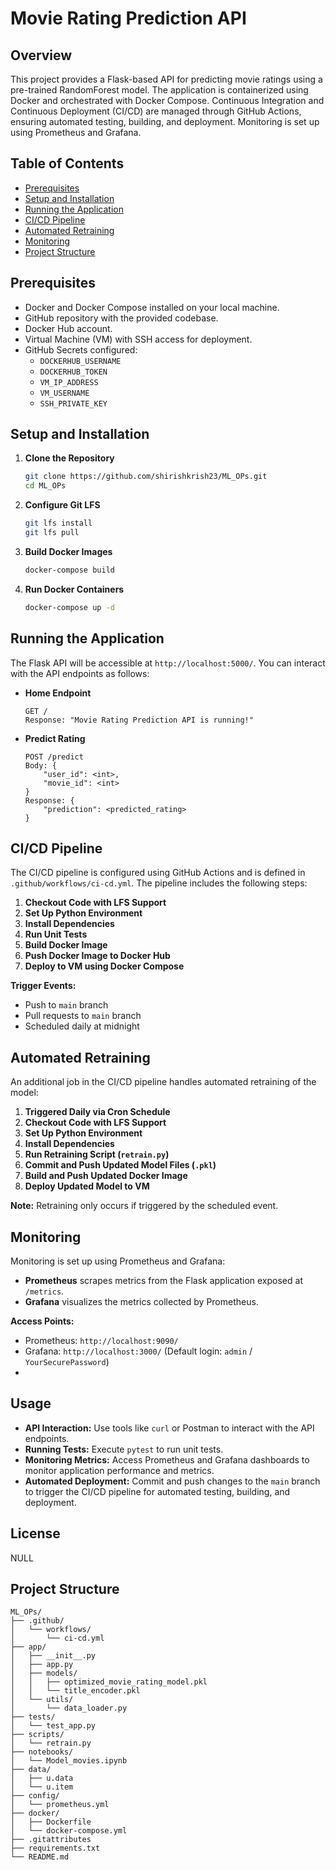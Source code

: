 # Movie Rating Prediction API

## Overview

This project provides a Flask-based API for predicting movie ratings using a pre-trained RandomForest model. The application is containerized using Docker and orchestrated with Docker Compose. Continuous Integration and Continuous Deployment (CI/CD) are managed through GitHub Actions, ensuring automated testing, building, and deployment. Monitoring is set up using Prometheus and Grafana.

## Table of Contents

- [Prerequisites](#prerequisites)
- [Setup and Installation](#setup-and-installation)
- [Running the Application](#running-the-application)
- [CI/CD Pipeline](#cicd-pipeline)
- [Automated Retraining](#automated-retraining)
- [Monitoring](#monitoring)
- [Project Structure](#project-structure)

## Prerequisites

- Docker and Docker Compose installed on your local machine.
- GitHub repository with the provided codebase.
- Docker Hub account.
- Virtual Machine (VM) with SSH access for deployment.
- GitHub Secrets configured:
  - `DOCKERHUB_USERNAME`
  - `DOCKERHUB_TOKEN`
  - `VM_IP_ADDRESS`
  - `VM_USERNAME`
  - `SSH_PRIVATE_KEY`

## Setup and Installation

1. **Clone the Repository**
    ```bash
    git clone https://github.com/shirishkrish23/ML_OPs.git
    cd ML_OPs
    ```

2. **Configure Git LFS**
    ```bash
    git lfs install
    git lfs pull
    ```

3. **Build Docker Images**
    ```bash
    docker-compose build
    ```

4. **Run Docker Containers**
    ```bash
    docker-compose up -d
    ```

## Running the Application

The Flask API will be accessible at `http://localhost:5000/`. You can interact with the API endpoints as follows:

- **Home Endpoint**
    ```
    GET /
    Response: "Movie Rating Prediction API is running!"
    ```

- **Predict Rating**
    ```
    POST /predict
    Body: {
        "user_id": <int>,
        "movie_id": <int>
    }
    Response: {
        "prediction": <predicted_rating>
    }
    ```

## CI/CD Pipeline

The CI/CD pipeline is configured using GitHub Actions and is defined in `.github/workflows/ci-cd.yml`. The pipeline includes the following steps:

1. **Checkout Code with LFS Support**
2. **Set Up Python Environment**
3. **Install Dependencies**
4. **Run Unit Tests**
5. **Build Docker Image**
6. **Push Docker Image to Docker Hub**
7. **Deploy to VM using Docker Compose**

**Trigger Events:**
- Push to `main` branch
- Pull requests to `main` branch
- Scheduled daily at midnight

## Automated Retraining

An additional job in the CI/CD pipeline handles automated retraining of the model:

1. **Triggered Daily via Cron Schedule**
2. **Checkout Code with LFS Support**
3. **Set Up Python Environment**
4. **Install Dependencies**
5. **Run Retraining Script (`retrain.py`)**
6. **Commit and Push Updated Model Files (`.pkl`)**
7. **Build and Push Updated Docker Image**
8. **Deploy Updated Model to VM**

**Note:** Retraining only occurs if triggered by the scheduled event.

## Monitoring

Monitoring is set up using Prometheus and Grafana:

- **Prometheus** scrapes metrics from the Flask application exposed at `/metrics`.
- **Grafana** visualizes the metrics collected by Prometheus.

**Access Points:**
- Prometheus: `http://localhost:9090/`
- Grafana: `http://localhost:3000/` (Default login: `admin` / `YourSecurePassword`)
- 
## Usage

- **API Interaction:** Use tools like `curl` or Postman to interact with the API endpoints.
- **Running Tests:** Execute `pytest` to run unit tests.
- **Monitoring Metrics:** Access Prometheus and Grafana dashboards to monitor application performance and metrics.
- **Automated Deployment:** Commit and push changes to the `main` branch to trigger the CI/CD pipeline for automated testing, building, and deployment.

## License
NULL

## Project Structure
```plaintext
ML_OPs/
├── .github/
│   └── workflows/
│       └── ci-cd.yml
├── app/
│   ├── __init__.py
│   ├── app.py
│   ├── models/
│   │   ├── optimized_movie_rating_model.pkl
│   │   └── title_encoder.pkl
│   └── utils/
│       └── data_loader.py
├── tests/
│   └── test_app.py
├── scripts/
│   └── retrain.py
├── notebooks/
│   └── Model_movies.ipynb
├── data/
│   ├── u.data
│   └── u.item
├── config/
│   └── prometheus.yml
├── docker/
│   ├── Dockerfile
│   └── docker-compose.yml
├── .gitattributes
├── requirements.txt
└── README.md




